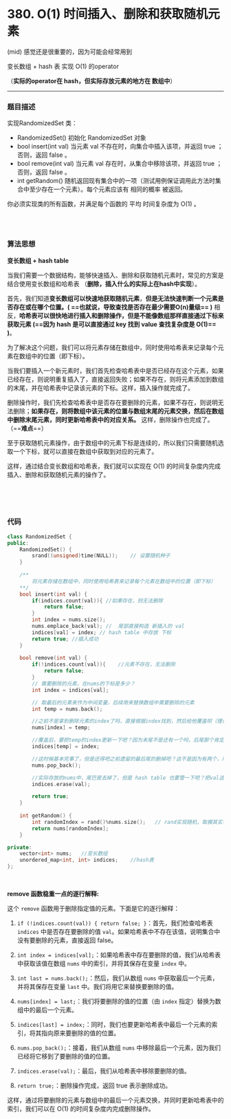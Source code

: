 # 380. O(1) 时间插入、删除和获取随机元素
(mid)
感觉还是很重要的，因为可能会经常用到

变长数组 + hash 表 实现 O(1) 的operator

（**实际的operator在 hash，但实际存放元素的地方在 数组中**）

---


### 题目描述
实现RandomizedSet 类：

- RandomizedSet() 初始化 RandomizedSet 对象
- bool insert(int val) 当元素 val 不存在时，向集合中插入该项，并返回 true ；否则，返回 false 。
- bool remove(int val) 当元素 val 存在时，从集合中移除该项，并返回 true ；否则，返回 false 。
- int getRandom() 随机返回现有集合中的一项（测试用例保证调用此方法时集合中至少存在一个元素）。每个元素应该有 相同的概率 被返回。

你必须实现类的所有函数，并满足每个函数的 平均 时间复杂度为 O(1) 。


<br>
<br>



### 算法思想
**变长数组 + hash table**

当我们需要一个数据结构，能够快速插入、删除和获取随机元素时，常见的方案是结合使用变长数组和哈希表 （**删除，插入什么的实际上在hash中实现**）。

首先，我们知道**变长数组可以快速地获取随机元素**，**但是无法快速判断一个元素是否存在或在哪个位置。( ==也就说，导致查找是否存在最少需要O(n)量级== )** 相反，**哈希表可以很快地进行插入和删除操作，但是不能像数组那样直接通过下标来获取元素 (==因为 hash 是可以直接通过 key 找到 value 查找复杂度是 O(1)== )**。

为了解决这个问题，我们可以将元素存储在数组中，同时使用哈希表来记录每个元素在数组中的位置（即下标）。

当我们要插入一个新元素时，我们首先检查哈希表中是否已经存在这个元素，如果已经存在，则说明重复插入了，直接返回失败；如果不存在，则将元素添加到数组的末尾，并在哈希表中记录该元素的下标。这样，插入操作就完成了。

删除操作时，我们先检查哈希表中是否存在要删除的元素，如果不存在，则说明无法删除；**如果存在，则将数组中该元素的位置与数组末尾的元素交换，然后在数组中删除末尾元素，同时更新哈希表中的对应关系。** 这样，删除操作也完成了。（==**难点**==）

至于获取随机元素操作，由于数组中的元素下标是连续的，所以我们只需要随机选取一个下标，就可以直接在数组中获取到对应的元素了。

这样，通过结合变长数组和哈希表，我们就可以实现在 O(1) 的时间复杂度内完成插入、删除和获取随机元素的操作了。


<br>
<br>
<br>


### 代码
```cpp
class RandomizedSet {
public:
    RandomizedSet() {
        srand((unsigned)time(NULL));    // 设置随机种子
    }
    
    /**
        将元素存储在数组中，同时使用哈希表来记录每个元素在数组中的位置（即下标）
    **/
    bool insert(int val) {
        if(indices.count(val)){ //如果存在，则无法删除
            return false;
        }
        int index = nums.size();
        nums.emplace_back(val); //  尾部直接构造 新插入的 val
        indices[val] = index; // hash table 中存放 下标
        return true; //插入成功
    }
    
    bool remove(int val) {
        if(!indices.count(val)){    //元素不存在，无法删除
            return false;
        }
        // 需要删除的元素，在nums的下标是多少？
        int index = indices[val]; 	

        // 取最后的元素来作为中间变量，后续用来替换数组中需要删除的元素
        int temp = nums.back(); 	

        //之前不是拿到删除元素的index了吗，直接根据index找到，然后给他覆盖呗（理论上要删除的元素已经不在了）
        nums[index] = temp;	

        //覆盖后，要把temp的index更新一下吧？因为末尾不是还有一个吗，后尾那个肯定删掉的，那就直接用原来这个位置上的
        indices[temp] = index;  

        //这时候基本完事了，但是还得吧之前遗留的最后尾的删掉吧？这不是因为有两个，所以
        nums.pop_back();

        //实际存放的nums中，尾巴是去掉了，但是 hash table 也要管一下吧？把val这个键去掉
        indices.erase(val);

        return true;
    }
    
    int getRandom() {
        int randomIndex = rand()%nums.size();   // rand实现随机，取模其实也是为了限制 范围
        return nums[randomIndex];
    }

private:
    vector<int> nums;   //变长数组
    unordered_map<int, int> indices;    //hash表
};

```

<br>

**remove 函数稳重一点的逐行解释:**

这个 `remove` 函数用于删除指定值的元素。下面是它的逐行解释：

1. `if (!indices.count(val)) { return false; }`：首先，我们检查哈希表 `indices` 中是否存在要删除的值 `val`。如果哈希表中不存在该值，说明集合中没有要删除的元素，直接返回 false。

2. `int index = indices[val];`：如果哈希表中存在要删除的值，我们从哈希表中获取该值在数组 `nums` 中的索引，并将其保存在变量 `index` 中。

3. `int last = nums.back();`：然后，我们从数组 `nums` 中获取最后一个元素，并将其保存在变量 `last` 中。我们将用它来替换要删除的值。

4. `nums[index] = last;`：我们将要删除的值的位置（由 `index` 指定）替换为数组中的最后一个元素。

5. `indices[last] = index;`：同时，我们也要更新哈希表中最后一个元素的索引，将其指向原来要删除的值的位置。

6. `nums.pop_back();`：接着，我们从数组 `nums` 中移除最后一个元素，因为我们已经将它移到了要删除的值的位置。

7. `indices.erase(val);`：最后，我们从哈希表中移除要删除的值。

8. `return true;`：删除操作完成，返回 true 表示删除成功。

这样，通过将要删除的元素与数组中的最后一个元素交换，并同时更新哈希表中的索引，我们可以在 O(1) 的时间复杂度内完成删除操作。
